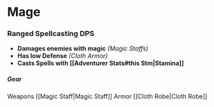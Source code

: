 # Mage
### Ranged Spellcasting DPS
- **Damages enemies with magic**  *(Magic Staffs)*
- **Has low Defense** *(Cloth Armor)*
- **Casts Spells with [[Adventurer Stats#this Stm|Stamina]]**

##### Gear
Weapons
	[[Magic Staff|Magic Staff]]
Armor
	[[Cloth Robe|Cloth Robe]]
